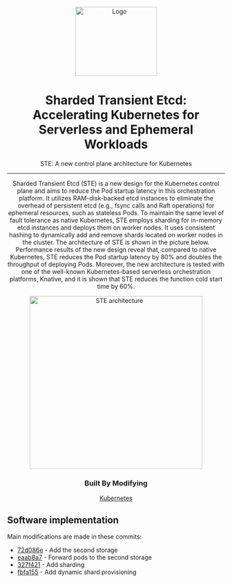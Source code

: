 <!-- PROJECT LOGO -->
<br />
<div align="center">
  <a href="https://github.com/othneildrew/Best-README-Template">
    <img src="https://github.com/user-attachments/assets/a48ed306-01e9-416d-9362-a08448896ae9" alt="Logo" width="189" height="160">
  </a>

  <h1 align="center">Sharded Transient Etcd: Accelerating Kubernetes for Serverless and Ephemeral Workloads</h1>
  <p align="center">
    STE: A new control plane architecture for Kubernetes
  </p>

---
<p>Sharded Transient Etcd (STE) is a new design for the Kubernetes control plane and aims to reduce the Pod startup latency in this orchestration platform. It utilizes RAM-disk-backed etcd instances to eliminate the overhead of persistent etcd (e.g., fsync calls and Raft operations) for ephemeral resources, such as stateless Pods. To maintain the same level of fault tolerance as native Kubernetes, STE employs sharding for in-memory etcd instances and deploys them on worker nodes. It uses consistent hashing to dynamically add and remove shards located on worker nodes in the cluster. The architecture of STE is shown in the picture below. Performance results of the new design reveal that, compared to native Kubernetes, STE reduces the Pod startup latency by 80% and doubles the throughput of deploying Pods. Moreover, the new architecture is tested with one of the well-known Kubernetes-based serverless orchestration platforms, Knative, and it is shown that STE reduces the function cold start time by 60%.</p>
<img src="https://github.com/user-attachments/assets/4a7252dc-948c-4c44-999d-d168a5e67960" width="400" alt="STE architecture"/>
</div>

<div align="center">

  ### Built By Modifying
  <a href="https://github.com/kubernetes/kubernetes">Kubernetes</a>
</div>

## Software implementation

Main modifications are made in these commits:

* <a href="https://github.com/ali-a-a/ste-kubernetes/commit/72d086e53f8090a8318eaf21ff4499350fd57e12">72d086e</a> - Add the second storage
* <a href="https://github.com/ali-a-a/ste-kubernetes/commit/eaab8a75bfa52d2dc35dfad31b901d84fec142a6">eaab8a7</a> - Forward pods to the second storage
* <a href="https://github.com/ali-a-a/ste-kubernetes/commit/327f421140e26cb1a0b92eb472a2c0cc083dcb72">327f421</a> - Add sharding
* <a href="https://github.com/ali-a-a/ste-kubernetes/commit/fbfa1558d5a1aa8f3be68ee4c5b98f4ad6dd1039">fbfa155</a> - Add dynamic shard provisioning
